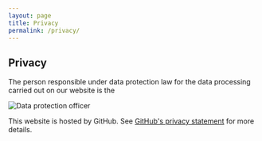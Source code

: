 ```yaml
---
layout: page
title: Privacy
permalink: /privacy/
---
```


## Privacy

The person responsible under data protection law for the data processing carried out on our website is the

![Data protection officer](https://static.openlegaldata.io/privacy_en.png)

This website is hosted by GitHub. See [GitHub's privacy statement](https://help.github.com/articles/github-privacy-statement/) for more details.
